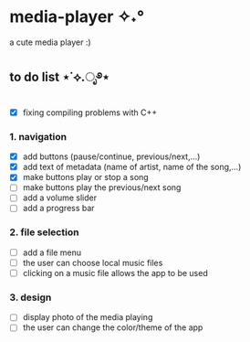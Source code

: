 # media-player ✧˖°
a cute media player :)

## to do list ⋆˙⟡.ೃ࿔⋆
- [x] fixing compiling problems with C++

### 1. navigation
- [x] add buttons (pause/continue, previous/next,...)
- [x] add text of metadata (name of artist, name of the song,...)
- [x] make buttons play or stop a song
- [ ] make buttons play the previous/next song
- [ ] add a volume slider
- [ ] add a progress bar

### 2. file selection
- [ ] add a file menu
- [ ] the user can choose local music files
- [ ] clicking on a music file allows the app to be used

### 3. design
- [ ] display photo of the media playing
- [ ] the user can change the color/theme of the app